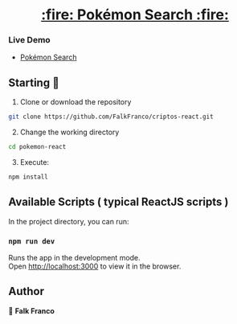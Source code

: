 <h1 align="center" style="border-bottom: none">
    <b>
        <a href="https://pokemon-search-ginger-code.netlify.app/">:fire: Pokémon Search :fire:</a><br>
    </b>
    
</h1>




### Live Demo
* [Pokémon Search](https://pokemon-search-ginger-code.netlify.app/)

## Starting 🚀

1. Clone or download the repository 

```bash
git clone https://github.com/FalkFranco/criptos-react.git
```
2. Change the working directory

```bash
cd pokemon-react
```

3. Execute:

```bash
npm install
```


## Available Scripts ( typical ReactJS scripts )

In the project directory, you can run:

### `npm run dev`

Runs the app in the development mode.\
Open [http://localhost:3000](http://localhost:3000) to view it in the browser.


## Author

👤 **Falk Franco**
